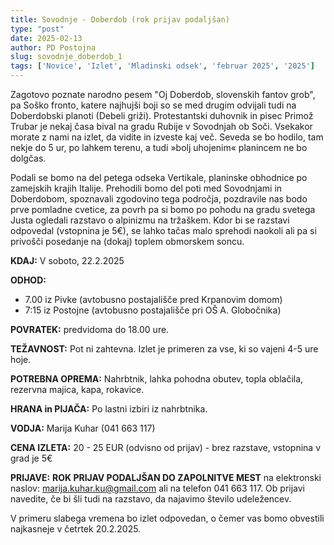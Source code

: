 ```yaml
---
title: Sovodnje - Doberdob (rok prijav podaljšan)
type: "post"
date: 2025-02-13
author: PD Postojna
slug: sovodnje_doberdob_1
tags: ['Novice', 'Izlet', 'Mladinski odsek', 'februar 2025', '2025']
---
```


Zagotovo poznate narodno pesem "Oj Doberdob, slovenskih fantov grob", pa Soško fronto, katere najhujši boji so se med drugim odvijali tudi na Doberdobski planoti (Debeli griži). Protestantski duhovnik in pisec Primož Trubar je nekaj časa bival na gradu Rubije v Sovodnjah ob Soči. Vsekakor morate z nami na izlet, da vidite in izveste kaj več. Seveda se bo hodilo, tam nekje do 5 ur, po lahkem terenu, a tudi »bolj uhojenim« planincem ne bo dolgčas.

Podali se bomo na del petega odseka Vertikale, planinske obhodnice po zamejskih krajih Italije. Prehodili bomo del poti med Sovodnjami in Doberdobom, spoznavali zgodovino tega področja, pozdravile nas bodo prve pomladne cvetice, za povrh pa si bomo po pohodu na gradu svetega Justa ogledali razstavo o alpinizmu na tržaškem. Kdor bi se razstavi odpovedal (vstopnina je 5€), se lahko tačas malo sprehodi naokoli ali pa si privošči posedanje na (dokaj) toplem obmorskem soncu. 

**KDAJ:** V soboto, 22.2.2025

**ODHOD:** 
- 7.00 iz Pivke (avtobusno postajališče pred Krpanovim domom)
- 7:15 iz Postojne (avtobusno postajališče pri OŠ A. Globočnika) 

**POVRATEK:** predvidoma do 18.00 ure.

**TEŽAVNOST:** Pot ni zahtevna. Izlet je primeren za vse, ki so vajeni 4-5 ure hoje.

**POTREBNA OPREMA:** Nahrbtnik, lahka pohodna obutev, topla oblačila, rezervna majica, kapa, rokavice.

**HRANA in PIJAČA:** Po lastni izbiri iz nahrbtnika.

**VODJA:** Marija Kuhar (041 663 117)

**CENA IZLETA:** 20 - 25 EUR (odvisno od prijav) - brez razstave, vstopnina v grad je 5€ 

**PRIJAVE:** **ROK PRIJAV PODALJŠAN DO ZAPOLNITVE MEST** na elektronski naslov: marija.kuhar.ku@gmail.com ali na telefon 041 663 117. Ob prijavi navedite, če bi šli tudi na razstavo, da najavimo število udeležencev.

V primeru slabega vremena bo izlet odpovedan, o čemer vas bomo obvestili najkasneje v četrtek 20.2.2025.
